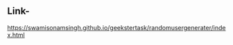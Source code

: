 Link-
----------------------------------------------------------------------------
https://swamisonamsingh.github.io/geekstertask/randomusergenerater/index.html
